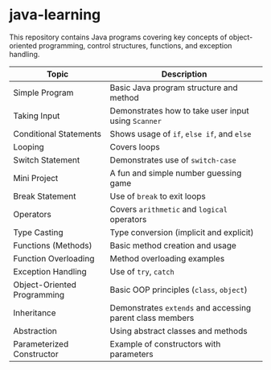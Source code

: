 # java-learning

This repository contains Java programs covering key concepts of object-oriented programming, control structures, functions, and exception handling. 



| Topic                          | Description                                                                 |
|-------------------------------|----------------------------------------------------------------------------- |
| Simple Program                 | Basic Java program structure and method                                     |
| Taking Input                  | Demonstrates how to take user input using `Scanner`                          |
| Conditional Statements         | Shows usage of `if`, `else if`, and `else`                                  |
| Looping                        | Covers loops                                                                |
| Switch Statement               | Demonstrates use of `switch-case`                                           |
| Mini Project                   | A fun and simple number guessing game                                       |
| Break Statement                | Use of `break` to exit loops                                                |
| Operators                      | Covers `arithmetic` and `logical` operators                                 |
| Type Casting                   | Type conversion (implicit and explicit)                                     |
| Functions (Methods)            | Basic method creation and usage                                             |
| Function Overloading           | Method overloading examples                                                 |
| Exception Handling             | Use of `try`, `catch`                                                       |
| Object-Oriented Programming    | Basic OOP principles (`class`, `object`)                                    |
| Inheritance                    | Demonstrates `extends` and accessing parent class members                   |
| Abstraction                    | Using abstract classes and methods                                          |
| Parameterized Constructor      | Example of constructors with parameters                                     |
